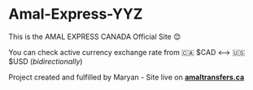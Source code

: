 # Amal-Express-YYZ

This is the AMAL EXPRESS CANADA Official Site 😊

You can check active currency exchange rate from 🇨🇦 $CAD <--> 🇺🇸 $USD (_bidirectionally_)

Project created and fulfilled by Maryan - Site live on **[amaltransfers.ca]([url](https://amaltransfers.ca/))**
